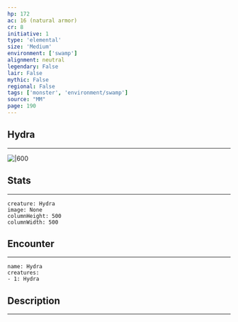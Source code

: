 ```yaml
---
hp: 172
ac: 16 (natural armor)
cr: 8
initiative: 1
type: 'elemental'    
size: 'Medium'
environment: ['swamp']
alignment: neutral
legendary: False
lair: False
mythic: False
regional: False
tags: ['monster', 'environment/swamp']
source: "MM"
page: 190
---
```


## Hydra
---

![|600](D:/Program%20Files/5e.tools/img/bestiary/MM/Hydra.jpg)

## Stats
---

```statblock
creature: Hydra
image: None
columnHeight: 500
columnWidth: 500
```

## Encounter
---

```encounter-table
name: Hydra
creatures:
- 1: Hydra
```

## Description
---




